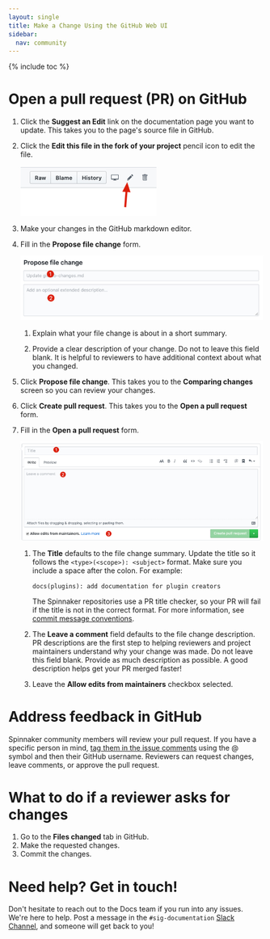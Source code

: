 ```yaml
---
layout: single
title: Make a Change Using the GitHub Web UI
sidebar:
  nav: community
---
```


{% include toc %}

# Open a pull request (PR) on GitHub

1. Click the **Suggest an Edit** link on the documentation page you want to update. This takes you to the page's source file in GitHub.
1. Click the **Edit this file in the fork of your project** pencil icon to edit the file.

   ![EditFileIcon](/assets/images/community/contributing/docs/github-edit-file-icon.jpg)

1. Make your changes in the GitHub markdown editor.
1. Fill in the **Propose file change** form.

   ![ProposeFileChange](/assets/images/community/contributing/docs/github-propose-file-change-form.jpg)

   1. Explain what your file change is about in a short summary.

   2. Provide a clear description of your change. Do not to leave this field blank. It is helpful to reviewers to have additional context about what you changed.

1. Click **Propose file change**. This takes you to the **Comparing changes** screen so you can review your changes.

1. Click **Create pull request**. This takes you to the **Open a pull request** form.

1. Fill in the **Open a pull request** form.

   ![OpenPullRequest](/assets/images/community/contributing/docs/github-open-pull-request.jpg)

   1. The **Title** defaults to the file change summary. Update the title so it follows the `<type>(<scope>): <subject>` format. Make sure you include a space after the colon. For example:

      ```
      docs(plugins): add documentation for plugin creators
      ```

      The Spinnaker repositories use a PR title checker, so your PR will fail if the title is not in the correct format. For more information, see [commit message conventions](/community/contributing/submitting/#commit-message-conventions).

   2. The **Leave a comment** field defaults to the file change description. PR descriptions are the first step to helping reviewers and project maintainers understand why your change was made. Do not leave this field blank. Provide as much description as possible. A good description helps get your PR merged faster!

   3. Leave the **Allow edits from maintainers** checkbox selected.

# Address feedback in GitHub

Spinnaker community members will review your pull request. If you have a specific person in mind, [tag them in the issue comments](https://github.blog/2011-03-23-mention-somebody-they-re-notified/) using the @ symbol and then their GitHub username. Reviewers can request changes, leave comments, or approve the pull request.

# What to do if a reviewer asks for changes

1. Go to the **Files changed** tab in GitHub.
1. Make the requested changes.
1. Commit the changes.

# Need help? Get in touch!

Don't hesitate to reach out to the Docs team if you run into any issues. We're here to help. Post a message in the `#sig-documentation` [Slack Channel](https://app.slack.com/client/T091CRSGH/CMPS49682), and someone will get back to you!
